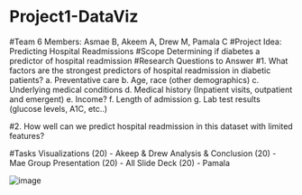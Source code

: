 # Project1-DataViz
#Team 6 Members: Asmae B, Akeem A, Drew M, Pamala C
#Project Idea: Predicting Hospital Readmissions
#Scope Determining if diabetes a predictor of hospital readmission
#Research Questions to Answer
#1. What factors are the strongest predictors of hospital readmission in diabetic patients?
		a. Preventative care
		b. Age, race (other demographics)
		c. Underlying medical conditions
		d. Medical history (Inpatient visits, outpatient and emergent)
		e. Income?
		f. Length of admission
		g. Lab test results (glucose levels, A1C, etc..)
	
#2. How well can we predict hospital readmission in this dataset with limited features?

#Tasks
Visualizations (20) - Akeep & Drew
Analysis & Conclusion (20) - Mae
Group Presentation (20) - All
Slide Deck (20) - Pamala

![image](https://github.com/Peacoxx/Project1-DataViz/assets/151103479/05595298-93e4-42c8-bfad-c03b55fcdab9)
